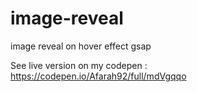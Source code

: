 # image-reveal
image reveal on hover effect gsap

See live version on my codepen : https://codepen.io/Afarah92/full/mdVgqqo
